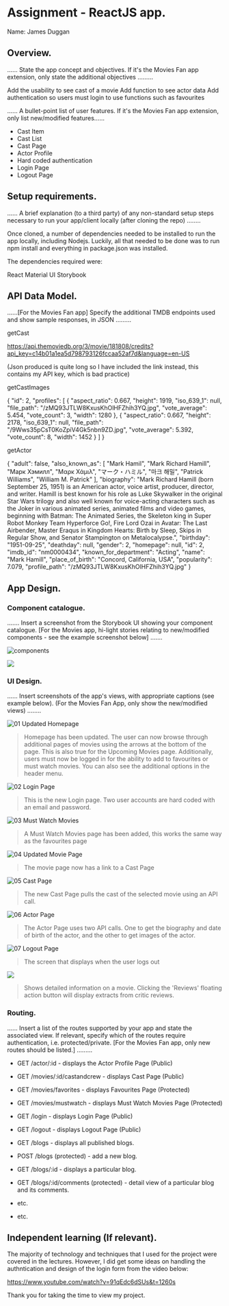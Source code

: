 # Assignment - ReactJS app.

Name: James Duggan

## Overview.

...... State the app concept and objectives. If it's the Movies Fan app extension, only state the additional objectives .........

Add the usability to see cast of a movie
Add function to see actor data
Add authentication so users must login to use functions such as favourites


...... A bullet-point list of user features. If it's the Movies Fan app extension, only list new/modified features...... 
 
 + Cast Item
 + Cast List
 + Cast Page
 + Actor Profile
 + Hard coded authentication
 + Login Page
 + Logout Page

## Setup requirements.

...... A brief explanation (to a third party) of any non-standard setup steps necessary to run your app/client locally (after cloning the repo) ........

Once cloned, a number of dependencies needed to be installed to run the app locally, including Nodejs. Luckily, all that needed to be done was to run npm install and everything in package.json was installed.

The dependencies required were:

React
Material UI
Storybook

## API Data Model.

......[For the Movies Fan app] Specify the additional TMDB endpoints used and show sample responses, in JSON .........

getCast

https://api.themoviedb.org/3/movie/181808/credits?api_key=c14b01a1ea5d798793126fccaa52af7d&language=en-US

(Json produced is quite long so I have included the link instead, this contains my API key, which is bad practice)


getCastImages

{
"id": 2,
"profiles": [
{
"aspect_ratio": 0.667,
"height": 1919,
"iso_639_1": null,
"file_path": "/zMQ93JTLW8KxusKhOlHFZhih3YQ.jpg",
"vote_average": 5.454,
"vote_count": 3,
"width": 1280
},
{
"aspect_ratio": 0.667,
"height": 2178,
"iso_639_1": null,
"file_path": "/9Wws35pCsT0KoZpiV4Gk5nbn9ZD.jpg",
"vote_average": 5.392,
"vote_count": 8,
"width": 1452
}
]
}


getActor

{
"adult": false,
"also_known_as": [
"Mark Hamil",
"Mark Richard Hamill",
"Марк Хэмилл",
"Μαρκ Χάμιλ",
"マーク・ハミル",
"마크 해밀",
"Patrick Williams",
"William M. Patrick"
],
"biography": "Mark Richard Hamill (born September 25, 1951) is an American actor, voice artist, producer, director, and writer. Hamill is best known for his role as Luke Skywalker in the original Star Wars trilogy and also well known for voice-acting characters such as the Joker in various animated series, animated films and video games, beginning with Batman: The Animated Series, the Skeleton king in Super Robot Monkey Team Hyperforce Go!, Fire Lord Ozai in Avatar: The Last Airbender, Master Eraqus in Kingdom Hearts: Birth by Sleep, Skips in Regular Show, and Senator Stampington on Metalocalypse.",
"birthday": "1951-09-25",
"deathday": null,
"gender": 2,
"homepage": null,
"id": 2,
"imdb_id": "nm0000434",
"known_for_department": "Acting",
"name": "Mark Hamill",
"place_of_birth": "Concord, California, USA",
"popularity": 7.079,
"profile_path": "/zMQ93JTLW8KxusKhOlHFZhih3YQ.jpg"
}

## App Design.

### Component catalogue.

....... Insert a screenshot from the Storybook UI showing your component catalogue. [For the Movies app, hi-light stories relating to new/modified components - see the example screenshot below] .......

![components](https://user-images.githubusercontent.com/59389023/130320226-a30eafc9-94b6-4237-a2ff-7568db32132c.PNG)


![][stories]

### UI Design.

...... Insert screenshots of the app's views, with appropriate captions (see example below). (For the Movies Fan App, only show the new/modified views) ........

![01 Updated Homepage](https://user-images.githubusercontent.com/59389023/130320560-b595c0e6-508f-4f94-ae96-227cc71cae80.PNG)
> Homepage has been updated. The user can now browse through additional pages of movies using the arrows at the bottom of the page. This is also true for the Upcoming Movies page. Additionally, users must now be logged in for the ability to add to favourites or must watch movies. You can also see the additional options in the header menu.

![02 Login Page](https://user-images.githubusercontent.com/59389023/130320634-7b911757-5cd6-44a8-a8ac-c27c31c6aa46.PNG)
> This is the new Login page. Two user accounts are hard coded with an email and password.

![03 Must Watch Movies](https://user-images.githubusercontent.com/59389023/130320669-007b9770-6759-4dcf-b150-34cecb7788d4.PNG)
> A Must Watch Movies page has been added, this works the same way as the favourites page

![04 Updated Movie Page](https://user-images.githubusercontent.com/59389023/130320717-5151a2c0-e04e-4bd2-bbe2-7cf089c7e356.PNG)
> The movie page now has a link to a Cast Page

![05 Cast Page](https://user-images.githubusercontent.com/59389023/130320747-8066b9f5-a2e3-40ee-b53d-e6d916e4b916.PNG)
> The new Cast Page pulls the cast of the selected movie using an API call.

![06 Actor Page](https://user-images.githubusercontent.com/59389023/130320772-5701e210-b221-4b47-a7d7-e74122c2fa1d.PNG)
> The Actor Page uses two API calls. One to get the biography and date of birth of the actor, and the other to get images of the actor.

![07 Logout Page](https://user-images.githubusercontent.com/59389023/130320824-aa7872a4-ba2c-49db-bb0b-a5efb49a873b.PNG)
> The screen that displays when the user logs out

![][view]
>Shows detailed information on a movie. Clicking the 'Reviews' floating action button will display extracts from critic reviews.

### Routing.

...... Insert a list of the routes supported by your app and state the associated view. If relevant, specify which of the routes require authentication, i.e. protected/private. [For the Movies Fan app, only new routes should be listed.] ......... 

+ GET /actor/:id - displays the Actor Profile Page (Public)
+ GET /movies/:id/castandcrew - displays Cast Page (Public)
+ GET /movies/favorites - displays Favourites Page (Protected)
+ GET /movies/mustwatch - displays Must Watch Movies Page (Protected)
+ GET /login - displays Login Page (Public)
+ GET /logout - displays Logout Page (Public)  

+ GET /blogs - displays all published blogs.
+ POST /blogs (protected) - add a new blog.
+ GET /blogs/:id - displays a particular blog.
+ GET /blogs/:id/comments (protected) - detail view of a particular blog and its comments.
+ etc.
+ etc.

## Independent learning (If relevant).

The majority of technology and techniques that I used for the project were covered in the lectures. However, I did get some ideas on handling the authntication and design of the login form from the video below:

https://www.youtube.com/watch?v=91qEdc6dSUs&t=1260s

Thank you for taking the time to view my project.


[model]: ./data.jpg
[view]: ./view.png
[stories]: ./storybook.png

